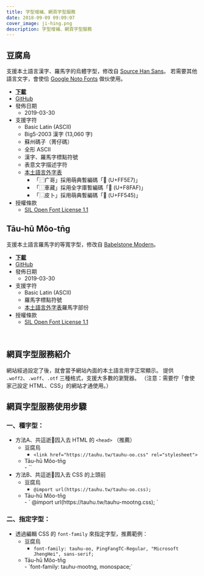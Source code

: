 ```yaml
---
title: 字型增補、網頁字型服務
date: 2018-09-09 09:09:07
cover_image: ji-hing.png
description: 字型增補、網頁字型服務
---
```


## 豆腐烏

支援本土語言漢字、羅馬字的烏體字型，修改自 [Source Han Sans](https://github.com/adobe-fonts/source-han-sans)。
若需要其他語言文字，會使佮 [Google Noto Fonts](https://www.google.com/get/noto/) 做伙使用。

- **[下載](https://github.com/tauhu-tw/tauhu-oo/raw/master/TauhuOo-Regular.otf)**
- [GitHub](https://github.com/tauhu-tw/tauhu-oo)
- 發佈日期
	- 2019-03-30
- 支援字符
	- Basic Latin (ASCII)
	- Big5-2003 漢字 (13,060 字)
	- 蘇州碼子（菁仔碼）
	- 全形 ASCII
	- 漢字、羅馬字標點符號
	- 表意文字描述字符
	- [本土語言外字表](/gua-ji-pio/)
		- 「⿸疒哥」採用萌典暫編碼「󿗧 (U+FF5E7)」
		- 「⿰車藏」採用全字庫暫編碼「󸾯 (U+F8FAF)」
		- 「⿺皮卜」採用萌典暫編碼「󿕅 (U+FF545)」
- 授權條款
	- [SIL Open Font License 1.1](https://scripts.sil.org/OFL)

## <div class=mootng>Tāu-hū Môo-tn̄g</div>

支援本土語言羅馬字的等寬字型，修改自 [Babelstone Modern](http://www.babelstone.co.uk/Fonts/Download/BabelStoneModern.ttf)。

- **[下載](https://github.com/tauhu-tw/tauhu-mootng/raw/master/TauhuMootng-Regular.otf)**
- [GitHub](https://github.com/tauhu-tw/tauhu-mootng)
- 發佈日期
	- 2019-03-30
- 支援字符
	- Basic Latin (ASCII)
	- 羅馬字標點符號
	- [本土語言外字表](/gua-ji-pio/)羅馬字部份
- 授權條款
	- [SIL Open Font License 1.1](https://scripts.sil.org/OFL)

<br>

## 網頁字型服務紹介
網站經過設定了後，就會當予網站內面的本土語言用字正常顯示。
提供 `.woff2`、`.woff`、`.otf` 三種格式，支援大多數的瀏覽器。
（注意：需要佇「會使家己設定 HTML、CSS」的網站才通使用。）

## 網頁字型服務使用步驟

### 一、種字型：

- 方法A、共這逝囥入去 HTML 的 `<head>` （推薦）
	- 豆腐烏
		- `<link href="https://tauhu.tw/tauhu-oo.css" rel="stylesheet">`
	- <div class=mootng> Tāu-hū Môo-tn̄g </div>
		- `<link href="https://tauhu.tw/tauhu-mootng.css" rel="stylesheet">`
- 方法B、共這逝囥入去 CSS 的上頭前
	- 豆腐烏
		- ` @import url(https://tauhu.tw/tauhu-oo.css); `
	- <div class=mootng> Tāu-hū Môo-tn̄g </div>
		- ` @import url(https://tauhu.tw/tauhu-mootng.css); `

### 二、指定字型：

- 透過編輯 CSS 的 `font-family` 來指定字型，推薦範例：
	- 豆腐烏
		- `font-family: tauhu-oo, PingFangTC-Regular, "Microsoft JhengHei", sans-serif;`
	- <div class=mootng> Tāu-hū Môo-tn̄g </div>
		- `font-family: tauhu-mootng, monospace;`